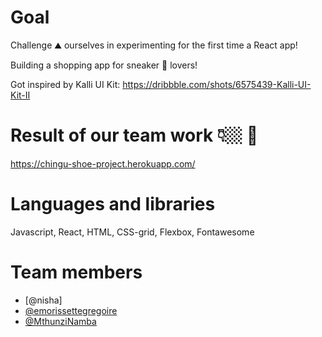 # Goal

Challenge ⛰️ ourselves in experimenting for the first time a React app!

Building a shopping app for sneaker 👟 lovers!

Got inspired by Kalli UI Kit: https://dribbble.com/shots/6575439-Kalli-UI-Kit-II


# Result of our team work 👇🏼 🎉

https://chingu-shoe-project.herokuapp.com/


# Languages and libraries
Javascript, React, HTML, CSS-grid, Flexbox, Fontawesome


# Team members
- [@nisha]
- [@emorissettegregoire](https://github.com/emorissettegregoire)
- [@MthunziNamba](https://github.com/MthunziNamba)
